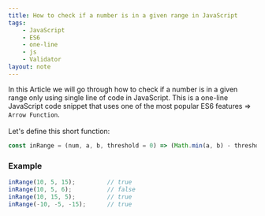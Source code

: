 ```yaml
---
title: How to check if a number is in a given range in JavaScript
tags:
    - JavaScript
    - ES6
    - one-line
    - js
    - Validator
layout: note
---
```




In this Article we will go through how to check if a number is in a given range only using single line of code in JavaScript.
This is a one-line JavaScript code snippet that uses one of the most popular ES6 features => `Arrow Function`.
<br/>
<br/>
Let's define this short function:

```js {.wrap}
const inRange = (num, a, b, threshold = 0) => (Math.min(a, b) - threshold <= num && num <= Math.max(a, b) + threshold);
```

### Example

```js {.wrap}
inRange(10, 5, 15);         // true
inRange(10, 5, 6);          // false
inRange(10, 15, 5);         // true
inRange(-10, -5, -15);      // true
```